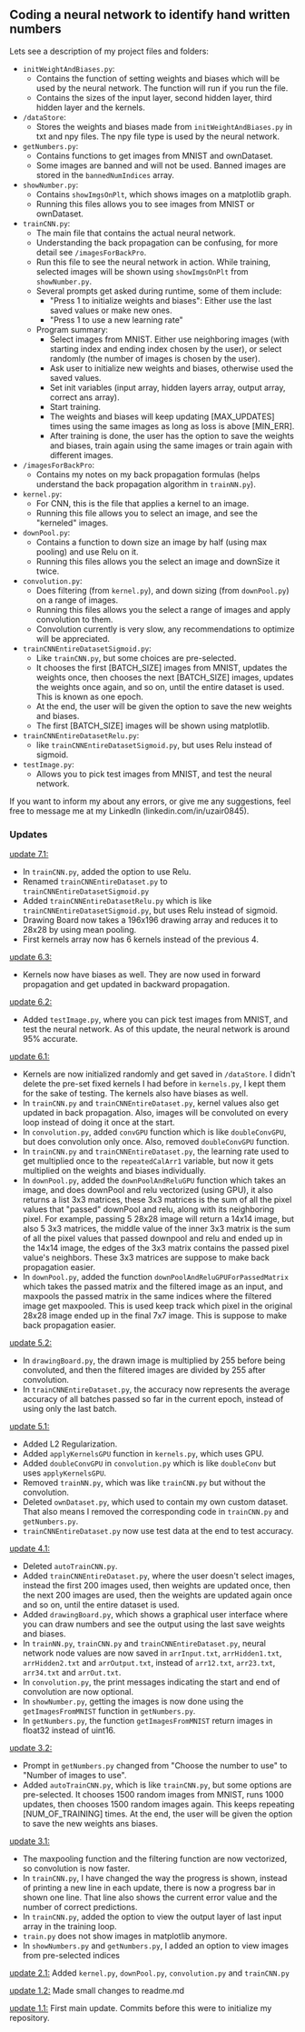 
## Coding a neural network to identify hand written numbers

Lets see a description of my project files and folders:
- `initWeightAndBiases.py`:
  - Contains the function of setting weights and biases which will be used by the neural network. The function will run if you run the file.
  - Contains the sizes of the input layer, second hidden layer, third hidden layer and the kernels.
- `/dataStore`:
  - Stores the weights and biases made from `initWeightAndBiases.py` in txt and npy files. The npy file type is used by the neural network.
- `getNumbers.py`:
  - Contains functions to get images from MNIST and ownDataset.
  - Some images are banned and will not be used. Banned images are stored in the `bannedNumIndices` array.
- `showNumber.py`:
  - Contains `showImgsOnPlt`, which shows images on a matplotlib graph.
  - Running this files allows you to see images from MNIST or ownDataset.
- `trainCNN.py`:
  - The main file that contains the actual neural network.
  - Understanding the back propagation can be confusing, for more detail see `/imagesForBackPro`.
  - Run this file to see the neural network in action. While training, selected images will be shown using `showImgsOnPlt` from `showNumber.py`.
  - Several prompts get asked during runtime, some of them include:
    - "Press 1 to initialize weights and biases": Either use the last saved values or make new ones.
    - "Press 1 to use a new learning rate"
  - Program summary:
    - Select images from MNIST. Either use neighboring images (with starting index and ending index chosen by the user), or select randomly (the number of images is chosen by the user).
    - Ask user to initialize new weights and biases, otherwise used the saved values.
    - Set init variables (input array, hidden layers array, output array, correct ans array).
    - Start training.
    - The weights and biases will keep updating [MAX_UPDATES] times using the same images as long as loss is above [MIN_ERR].
    - After training is done, the user has the option to save the weights and biases, train again using the same images or train again with different images.
- `/imagesForBackPro`:
  - Contains my notes on my back propagation formulas (helps understand the back propagation algorithm in `trainNN.py`).
- `kernel.py`:
  - For CNN, this is the file that applies a kernel to an image.
  - Running this file allows you to select an image, and see the "kerneled" images.
- `downPool.py`:
  - Contains a function to down size an image by half (using max pooling) and use Relu on it.
  - Running this files allows you the select an image and downSize it twice.
- `convolution.py`:
  - Does filtering (from `kernel.py`), and down sizing (from `downPool.py`) on a range of images.
  - Running this files allows you the select a range of images and apply convolution to them.
  - Convolution currently is very slow, any recommendations to optimize will be appreciated.
- `trainCNNEntireDatasetSigmoid.py`:
  - Like `trainCNN.py`, but some choices are pre-selected.
  - It chooses the first [BATCH_SIZE] images from MNIST, updates the weights once, then chooses the next [BATCH_SIZE] images, updates the weights once again, and so on, until the entire dataset is used. This is known as one epoch.
  - At the end, the user will be given the option to save the new weights and biases.
  - The first [BATCH_SIZE] images will be shown using matplotlib.
- `trainCNNEntireDatasetRelu.py`:
  - like `trainCNNEntireDatasetSigmoid.py`, but uses Relu instead of sigmoid.
- `testImage.py`:
  - Allows you to pick test images from MNIST, and test the neural network.

If you want to inform my about any errors, or give me any suggestions, feel free to message me at my LinkedIn (linkedin.com/in/uzair0845).

### Updates

<u>update 7.1:</u>
- In `trainCNN.py`, added the option to use Relu.
- Renamed `trainCNNEntireDataset.py` to `trainCNNEntireDatasetSigmoid.py`
- Added `trainCNNEntireDatasetRelu.py` which is like `trainCNNEntireDatasetSigmoid.py`, but uses Relu instead of sigmoid.
- Drawing Board now takes a 196x196 drawing array and reduces it to 28x28 by using mean pooling.
- First kernels array now has 6 kernels instead of the previous 4.

<u>update 6.3:</u>
- Kernels now have biases as well. They are now used in forward propagation and get updated in backward propagation.

<u>update 6.2:</u>
- Added `testImage.py`, where you can pick test images from MNIST, and test the neural network. As of this update, the neural network is around 95% accurate.

<u>update 6.1:</u>
- Kernels are now initialized randomly and get saved in `/dataStore`. I didn't delete the pre-set fixed kernels I had before in `kernels.py`, I kept them for the sake of testing. The kernels also have biases as well.
- In `trainCNN.py` and `trainCNNEntireDataset.py`, kernel values also get updated in back propagation. Also, images will be convoluted on every loop instead of doing it once at the start.
- In `convolution.py`, added `convGPU` function which is like `doubleConvGPU`, but does convolution only once. Also, removed `doubleConvGPU` function.
- In `trainCNN.py` and `trainCNNEntireDataset.py`, the learning rate used to get multiplied once to the `repeatedCalArr1` variable, but now it gets multiplied on the weights and biases individually.
- In `downPool.py`, added the `downPoolAndReluGPU` function which takes an image, and does downPool and relu vectorized (using GPU), it also returns a list 3x3 matrices, these 3x3 matrices is the sum of all the pixel values that "passed" downPool and relu, along with its neighboring pixel. For example, passing 5 28x28 image will return a 14x14 image, but also 5 3x3 matrices, the middle value of the inner 3x3 matrix is the sum of all the pixel values that passed downpool and relu and ended up in the 14x14 image, the edges of the 3x3 matrix contains the passed pixel value's neighbors. These 3x3 matrices are suppose to make back propagation easier. 
- In `downPool.py`, added the function `downPoolAndReluGPUForPassedMatrix` which takes the passed matrix and the filtered image as an input, and maxpools the passed matrix in the same indices where the filtered image get maxpooled. This is used keep track which pixel in the original 28x28 image ended up in the final 7x7 image. This is suppose to make back propagation easier.

<u>update 5.2:</u>
- In `drawingBoard.py`, the drawn image is multiplied by 255 before being convoluted, and then the filtered images are divided by 255 after convolution.
- In `trainCNNEntireDataset.py`, the accuracy now represents the average accuracy of all batches passed so far in the current epoch, instead of using only the last batch.

<u>update 5.1:</u>
- Added L2 Regularization.
- Added `applyKernelsGPU` function in `kernels.py`, which uses GPU.
- Added `doubleConvGPU` in `convolution.py` which is like `doubleConv` but uses `applyKernelsGPU`.
- Removed `trainNN.py`, which was like `trainCNN.py` but without the convolution.
- Deleted `ownDataset.py`, which used to contain my own custom dataset. That also means I removed the corresponding code in `trainCNN.py` and `getNumbers.py`.
- `trainCNNEntireDataset.py` now use test data at the end to test accuracy.

<u>update 4.1:</u>
- Deleted `autoTrainCNN.py`.
- Added `trainCNNEntireDataset.py`, where the user doesn't select images, instead the first 200 images used, then weights are updated once, then the next 200 images are used, then the weights are updated again once and so on, until the entire dataset is used.
- Added `drawingBoard.py`, which shows a graphical user interface where you can draw numbers and see the output using the last save weights and biases.
- In `trainNN.py`, `trainCNN.py` and `trainCNNEntireDataset.py`, neural network node values are now saved in `arrInput.txt`, `arrHidden1.txt`, `arrHidden2.txt` and `arrOutput.txt`, instead of `arr12.txt`, `arr23.txt`, `arr34.txt` and `arrOut.txt`.
- In `convolution.py`, the print messages indicating the start and end of convolution are now optional.
- In `showNumber.py`, getting the images is now done using the `getImagesFromMNIST` function in `getNumbers.py`.
- In `getNumbers.py`, the function `getImagesFromMNIST` return images in float32 instead of uint16.

<u>update 3.2:</u>
- Prompt in `getNumbers.py` changed from "Choose the number to use" to "Number of images to use".
- Added `autoTrainCNN.py`, which is like `trainCNN.py`, but some options are pre-selected. It chooses 1500 random images from MNIST, runs 1000 updates, then chooses 1500 random images again. This keeps repeating [NUM_OF_TRAINING] times. At the end, the user will be given the option to save the new weights ans biases.

<u>update 3.1:</u>
- The maxpooling function and the filtering function are now vectorized, so convolution is now faster.
- In `trainCNN.py`, I have changed the way the progress is shown, instead of printing a new line in each update, there is now a progress bar in shown one line. That line also shows the current error value and the number of correct predictions.
- In `trainCNN.py`, added the option to view the output layer of last input array in the training loop.
- `train.py` does not show images in matplotlib anymore.
- In `showNumbers.py` and `getNumbers.py`, I added an option to view images from pre-selected indices

<u>update 2.1:</u> Added `kernel.py`, `downPool.py`, `convolution.py` and `trainCNN.py`

<u>update 1.2:</u> Made small changes to readme.md

<u>update 1.1:</u> First main update. Commits before this were to initialize my repository.